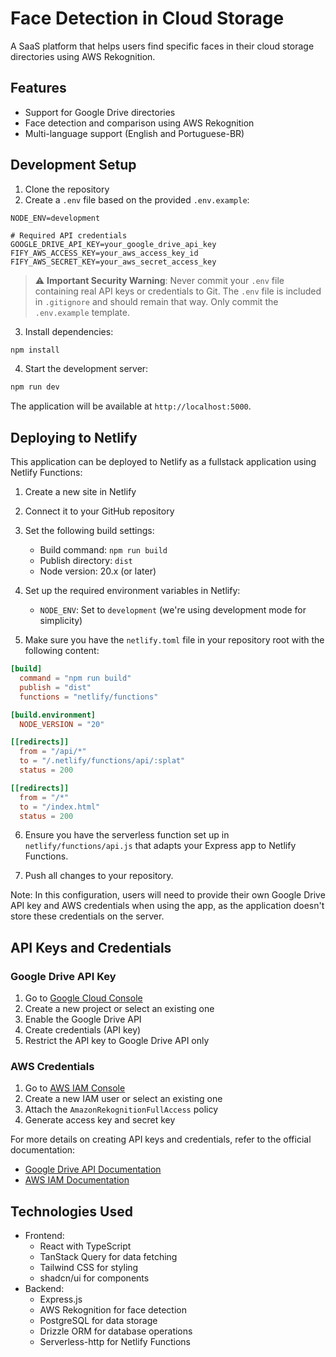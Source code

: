 # Face Detection in Cloud Storage

A SaaS platform that helps users find specific faces in their cloud storage directories using AWS Rekognition.

## Features

- Support for Google Drive directories
- Face detection and comparison using AWS Rekognition
- Multi-language support (English and Portuguese-BR)

## Development Setup

1. Clone the repository
2. Create a `.env` file based on the provided `.env.example`:
```env
NODE_ENV=development

# Required API credentials
GOOGLE_DRIVE_API_KEY=your_google_drive_api_key
FIFY_AWS_ACCESS_KEY=your_aws_access_key_id
FIFY_AWS_SECRET_KEY=your_aws_secret_access_key
```

> ⚠️ **Important Security Warning**: Never commit your `.env` file containing real API keys or credentials to Git. The `.env` file is included in `.gitignore` and should remain that way. Only commit the `.env.example` template.

3. Install dependencies:
```bash
npm install
```

4. Start the development server:
```bash
npm run dev
```

The application will be available at `http://localhost:5000`.

## Deploying to Netlify

This application can be deployed to Netlify as a fullstack application using Netlify Functions:

1. Create a new site in Netlify
2. Connect it to your GitHub repository
3. Set the following build settings:
   - Build command: `npm run build`
   - Publish directory: `dist`
   - Node version: 20.x (or later)

4. Set up the required environment variables in Netlify:
   - `NODE_ENV`: Set to `development` (we're using development mode for simplicity)

5. Make sure you have the `netlify.toml` file in your repository root with the following content:
```toml
[build]
  command = "npm run build"
  publish = "dist"
  functions = "netlify/functions"

[build.environment]
  NODE_VERSION = "20"

[[redirects]]
  from = "/api/*"
  to = "/.netlify/functions/api/:splat"
  status = 200

[[redirects]]
  from = "/*"
  to = "/index.html"
  status = 200
```

6. Ensure you have the serverless function set up in `netlify/functions/api.js` that adapts your Express app to Netlify Functions.

7. Push all changes to your repository.

Note: In this configuration, users will need to provide their own Google Drive API key and AWS credentials when using the app, as the application doesn't store these credentials on the server.

## API Keys and Credentials

### Google Drive API Key
1. Go to [Google Cloud Console](https://console.cloud.google.com)
2. Create a new project or select an existing one
3. Enable the Google Drive API
4. Create credentials (API key)
5. Restrict the API key to Google Drive API only

### AWS Credentials
1. Go to [AWS IAM Console](https://console.aws.amazon.com/iam)
2. Create a new IAM user or select an existing one
3. Attach the `AmazonRekognitionFullAccess` policy
4. Generate access key and secret key

For more details on creating API keys and credentials, refer to the official documentation:
- [Google Drive API Documentation](https://developers.google.com/drive/api/v3/quickstart/js)
- [AWS IAM Documentation](https://docs.aws.amazon.com/IAM/latest/UserGuide/id_credentials_access-keys.html)

## Technologies Used

- Frontend:
  - React with TypeScript
  - TanStack Query for data fetching
  - Tailwind CSS for styling
  - shadcn/ui for components
- Backend:
  - Express.js
  - AWS Rekognition for face detection
  - PostgreSQL for data storage
  - Drizzle ORM for database operations
  - Serverless-http for Netlify Functions

